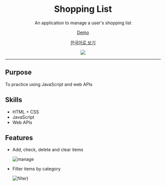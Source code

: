 <div align="center">

<h1>Shopping List</h1>

<p>An application to manage a user's shopping list</p>

<a href="https://hnjilee.github.io/shopping-list/">Demo</a>

<a href="https://github.com/hnjilee/shopping-list/blob/main/README.ko-KR.md">한국어로 보기</a>

<img src="https://user-images.githubusercontent.com/104768346/180405925-00bcd443-1196-459f-abbf-7a790560a952.png">

</div>

---

## Purpose

To practice using JavaScript and web APIs

## Skills

- HTML + CSS
- JavaScript
- Web APIs

## Features

- Add, check, delete and clear items

  ![manage](https://user-images.githubusercontent.com/104768346/180404936-2c2cbfe3-a824-42b0-bec5-e8a48eb372fb.gif)

- Filter items by category

  ![filter](https://user-images.githubusercontent.com/104768346/180404958-575fb247-7202-4c7a-b651-de5059c93008.gif))
